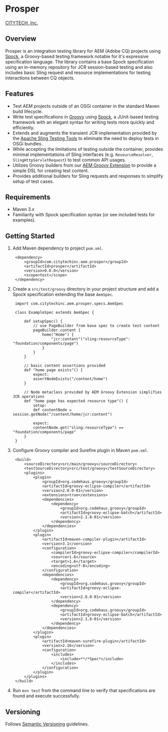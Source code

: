 # Prosper

[CITYTECH, Inc.](http://www.citytechinc.com)

## Overview

Prosper is an integration testing library for AEM (Adobe CQ) projects using [Spock](http://spockframework.org/), a Groovy-based testing framework notable for it's expressive specification language.  The library contains a base Spock specification using an in-memory repository for JCR session-based testing and also includes basic Sling request and resource implementations for testing interactions between CQ objects.

## Features

* Test AEM projects outside of an OSGi container in the standard Maven build lifecycle.
* Write test specifications in [Groovy](http://groovy.codehaus.org) using [Spock](http://spockframework.org/), a JUnit-based testing framework with an elegant syntax for writing tests more quickly and efficiently.
* Extends and augments the transient JCR implementation provided by the [Apache Sling Testing Tools](http://sling.apache.org/documentation/development/sling-testing-tools.html) to eliminate the need to deploy tests in OSGi bundles.
* While accepting the limitations of testing outside the container, provides minimal implementations of Sling interfaces (e.g. `ResourceResolver`, `SlingHttpServletRequest`) to test common API usages.
* Utilizes Groovy builders from our [AEM Groovy Extension](http://code.citytechinc.com/aem-groovy-extension) to provide a simple DSL for creating test content.
* Provides additional builders for Sling requests and responses to simplify setup of test cases.

## Requirements

* Maven 3.x
* Familiarity with Spock specification syntax (or see included tests for examples).

## Getting Started

1. Add Maven dependency to project `pom.xml`.

        <dependency>
            <groupId>com.citytechinc.aem.prosper</groupId>
            <artifactId>prosper</artifactId>
            <version>0.8.0</version>
            <scope>test</scope>
        </dependency>

2. Create a `src/test/groovy` directory in your project structure and add a Spock specification extending the base `AemSpec`.

        import com.citytechinc.aem.prosper.specs.AemSpec

        class ExampleSpec extends AemSpec {

            def setupSpec() {
                // use PageBuilder from base spec to create test content
                pageBuilder.content {
                    home("Home") {
                        "jcr:content"("sling:resourceType": "foundation/components/page")
                    }
                }
            }

            // basic content assertions provided
            def "home page exists"() {
                expect:
                assertNodeExists("/content/home")
            }

            // Node metaclass provided by AEM Groovy Extension simplifies JCR operations
            def "home page has expected resource type"() {
                setup:
                def contentNode = session.getNode("/content/home/jcr:content")

                expect:
                contentNode.get("sling:resourceType") == "foundation/components/page"
            }
        }

3. Configure Groovy compiler and Surefire plugin in Maven `pom.xml`.

        <build>
            <sourceDirectory>src/main/groovy</sourceDirectory>
            <testSourceDirectory>src/test/groovy</testSourceDirectory>
            <plugins>
                <plugin>
                    <groupId>org.codehaus.groovy</groupId>
                    <artifactId>groovy-eclipse-compiler</artifactId>
                    <version>2.8.0-01</version>
                    <extensions>true</extensions>
                    <dependencies>
                        <dependency>
                            <groupId>org.codehaus.groovy</groupId>
                            <artifactId>groovy-eclipse-batch</artifactId>
                            <version>2.1.8-01</version>
                        </dependency>
                    </dependencies>
                </plugin>
                <plugin>
                    <artifactId>maven-compiler-plugin</artifactId>
                    <version>3.1</version>
                    <configuration>
                        <compilerId>groovy-eclipse-compiler</compilerId>
                        <source>1.6</source>
                        <target>1.6</target>
                        <encoding>utf-8</encoding>
                    </configuration>
                    <dependencies>
                        <dependency>
                            <groupId>org.codehaus.groovy</groupId>
                            <artifactId>groovy-eclipse-compiler</artifactId>
                            <version>2.8.0-01</version>
                        </dependency>
                        <dependency>
                            <groupId>org.codehaus.groovy</groupId>
                            <artifactId>groovy-eclipse-batch</artifactId>
                            <version>2.1.8-01</version>
                        </dependency>
                    </dependencies>
                </plugin>
                <plugin>
                    <artifactId>maven-surefire-plugin</artifactId>
                    <version>2.16</version>
                    <configuration>
                        <includes>
                            <include>**/*Spec*</include>
                        </includes>
                    </configuration>
                </plugin>
            </plugins>
        </build>

4. Run `mvn test` from the command line to verify that specifications are found and execute successfully.

## Versioning

Follows [Semantic Versioning](http://semver.org/) guidelines.